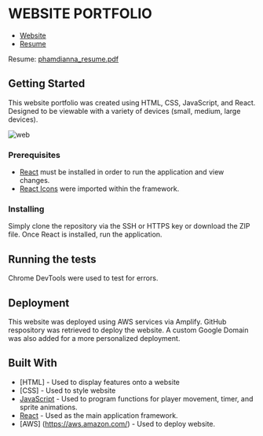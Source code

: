 # WEBSITE PORTFOLIO

* [Website](https://www.diannapham.com/)
* [Resume](https://github.com/dianna-SE/web-portfolio/files/8477303/phamdianna_resume.pdf)


Resume: [phamdianna_resume.pdf](https://github.com/dianna-SE/web-portfolio/files/8477301/phamdianna_resume.pdf)
## Getting Started
This website portfolio was created using HTML, CSS, JavaScript, and React. Designed to be viewable with a variety of devices (small, medium, large devices).

![web](https://user-images.githubusercontent.com/97206862/163062721-2f1d1f98-55a5-4a38-8613-17a8fb218999.png)

### Prerequisites

* [React](https://reactjs.org/docs/getting-started.html) must be installed in order to run the application and view changes. 
* [React Icons](https://react-icons.github.io/react-icons/) were imported within the framework.

### Installing

Simply clone the repository via the SSH or HTTPS key or download the ZIP file. Once React is installed, run the application.

## Running the tests

Chrome DevTools were used to test for errors.

## Deployment

This website was deployed using AWS services via Amplify. GitHub respository was retrieved to deploy the website. A custom Google Domain was also added for a more personalized deployment. 

## Built With

* [HTML] - Used to display features onto a website
* [CSS] - Used to style website 
* [JavaScript](https://www.javascript.com/) - Used to program functions for player movement, timer, and sprite animations.
* [React](https://reactjs.org/) - Used as the main application framework.
* [AWS] (https://aws.amazon.com/) - Used to deploy website.
